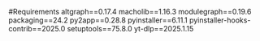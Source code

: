 #Requirements
altgraph==0.17.4
macholib==1.16.3
modulegraph==0.19.6
packaging==24.2
py2app==0.28.8
pyinstaller==6.11.1
pyinstaller-hooks-contrib==2025.0
setuptools==75.8.0
yt-dlp==2025.1.15

